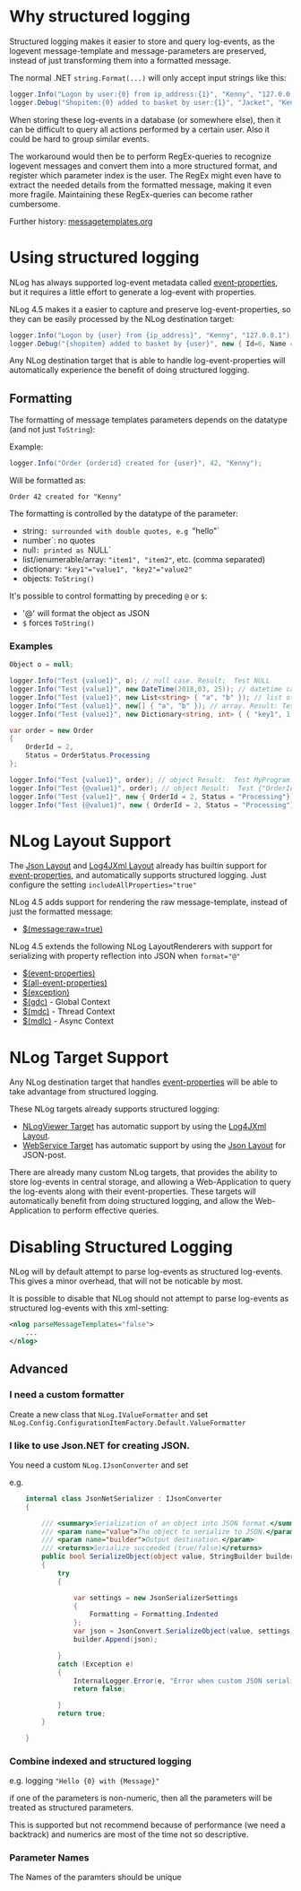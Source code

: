 # Why structured logging
Structured logging makes it easier to store and query log-events, as the logevent message-template and message-parameters are preserved, instead of just transforming them into a formatted message.

The normal .NET `string.Format(...)` will only accept input strings like this:

```c#
logger.Info("Logon by user:{0} from ip_address:{1}", "Kenny", "127.0.0.1");
logger.Debug("Shopitem:{0} added to basket by user:{1}", "Jacket", "Kenny");
```

When storing these log-events in a database (or somewhere else), then it can be difficult to query all actions performed by a certain user. Also it could be hard to group similar events. 

The workaround would then be to perform RegEx-queries to recognize logevent messages and convert them into a more structured format, and register which parameter index is the user. The RegEx might even have to extract the needed details from the formatted message, making it even more fragile. Maintaining these RegEx-queries can become rather cumbersome.

Further history: [messagetemplates.org](http://messagetemplates.org/)

# Using structured logging
NLog has always supported log-event metadata called [event-properties](EventProperties-Layout-Renderer), but it requires a little effort to generate a log-event with properties.

NLog 4.5 makes it a easier to capture and preserve log-event-properties, so they can be easily processed by the NLog destination target:

```c#
logger.Info("Logon by {user} from {ip_address}", "Kenny", "127.0.0.1"); // Logon by "Kenny" from "127.0.0.1"
logger.Debug("{shopitem} added to basket by {user}", new { Id=6, Name = "Jacket", Color = "Orange" }, "Kenny");
```

Any NLog destination target that is able to handle log-event-properties will automatically experience the benefit of doing structured logging.


## Formatting 
The formatting of message templates parameters depends on the datatype (and not just `ToString`):

Example:
```c#
logger.Info("Order {orderid} created for {user}", 42, "Kenny");
```

Will be formatted as:

`Order 42 created for "Kenny"`

The formatting is controlled by the datatype of the parameter:
- string`: surrounded with double quotes, e.g `"hello"`
- number`: no quotes
- null`: printed as `NULL`
- list/ienumerable/array: `"item1", "item2"`, etc. (comma separated)
- dictionary: `"key1"="value1", "key2"="value2"`
- objects: `ToString()` 

It's possible to control formatting by preceding `@` or `$`:

- '@' will format the object as JSON
- `$` forces `ToString()`


### Examples



```c#
Object o = null;

logger.Info("Test {value1}", o); // null case. Result:  Test NULL
logger.Info("Test {value1}", new DateTime(2018,03, 25)); // datetime case. Result:  Test 25-3-2018 00:00:00 (locale TString)
logger.Info("Test {value1}", new List<string> { "a", "b" }); // list of strings. Result: Test "a", "b"
logger.Info("Test {value1}", new[] { "a", "b" }); // array. Result: Test "a", "b"
logger.Info("Test {value1}", new Dictionary<string, int> { { "key1", 1 }, { "key2", 2 } }); // dict. Result:  Test "key1"=1, "key2"=2

var order = new Order
{
    OrderId = 2,
    Status = OrderStatus.Processing
};

logger.Info("Test {value1}", order); // object Result:  Test MyProgram.Program+Order
logger.Info("Test {@value1}", order); // object Result:  Test {"OrderId":2, "Status":"Processing"}
logger.Info("Test {value1}", new { OrderId = 2, Status = "Processing"}); // anomynous object. Result: Test { OrderId = 2, Status = Processing }
logger.Info("Test {@value1}", new { OrderId = 2, Status = "Processing"}); // anomynous object. Result:Test {"OrderId":2, "Status":"Processing"}

```


# NLog Layout Support
The [Json Layout](JsonLayout) and [Log4JXml Layout](Log4JXmlEventLayout) already has builtin support for [event-properties](EventProperties-Layout-Renderer), and automatically supports structured logging. Just configure the setting `includeAllProperties="true"`

NLog 4.5 adds support for rendering the raw message-template, instead of just the formatted message:
* [$(message:raw=true)](Message-Layout-Renderer)

NLog 4.5 extends the following NLog LayoutRenderers with support for serializing with property reflection into JSON when `format="@"`

* [$(event-properties)](EventProperties-Layout-Renderer)
* [$(all-event-properties)](All-Event-Properties-Layout-Renderer)
* [$(exception)](Exception-Layout-Renderer)
* [$(gdc)](Gdc-Layout-Renderer) - Global Context
* [$(mdc)](Mdc-Layout-Renderer) - Thread Context
* [$(mdlc)](Mdlc-Layout-Renderer) - Async Context

# NLog Target Support
Any NLog destination target that handles [event-properties](EventProperties-Layout-Renderer) will be able to take advantage from structured logging.

These NLog targets already supports structured logging:

* [NLogViewer Target](NLogViewer-target) has automatic support by using the [Log4JXml Layout](Log4JXmlEventLayout).
* [WebService Target](WebService-target) has automatic support by using the [Json Layout](JsonLayout) for JSON-post.

There are already many custom NLog targets, that provides the ability to store log-events in central storage, and allowing a Web-Application to query the log-events along with their event-properties. These targets will automatically benefit from doing structured logging, and allow the Web-Application to perform effective queries.

# Disabling Structured Logging
NLog will by default attempt to parse log-events as structured log-events. This gives a minor overhead, that will not be noticable by most.

It is possible to disable that NLog should not attempt to parse log-events as structured log-events with this xml-setting:

```xml
<nlog parseMessageTemplates="false">
    ...
</nlog>
```


## Advanced

### I need a custom formatter

Create a new class that `NLog.IValueFormatter` and set ` NLog.Config.ConfigurationItemFactory.Default.ValueFormatter`

### I like to use Json.NET for creating JSON.

You need a custom `NLog.IJsonConverter` and set 

e.g.

```c#
    internal class JsonNetSerializer : IJsonConverter
    {

        /// <summary>Serialization of an object into JSON format.</summary>
        /// <param name="value">The object to serialize to JSON.</param>
        /// <param name="builder">Output destination.</param>
        /// <returns>Serialize succeeded (true/false)</returns>
        public bool SerializeObject(object value, StringBuilder builder)
        {
            try
            {

                var settings = new JsonSerializerSettings
                {
                    Formatting = Formatting.Indented
                };
                var json = JsonConvert.SerializeObject(value, settings);
                builder.Append(json);

            }
            catch (Exception e)
            {
                InternalLogger.Error(e, "Error when custom JSON serialization");
                return false;

            }
            return true;
        }

    }

```


### Combine indexed and structured logging

e.g. logging `"Hello {0} with {Message}"`

if one of the parameters is non-numeric, then all the parameters will be treated as structured parameters. 

This is supported but not recommend because of performance (we need a backtrack) and numerics are most of the time not so descriptive.


### Parameter Names

The Names of the paramters should be unique